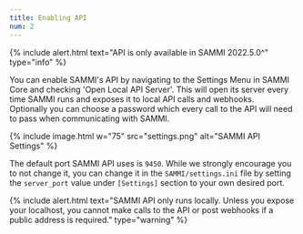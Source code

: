 ```yaml
---
title: Enabling API
num: 2
---
```


{% include alert.html text="API is only available in SAMMI 2022.5.0^" type="info" %} 

You can enable SAMMI's API by navigating to the Settings Menu in SAMMI Core and checking 'Open Local API Server'. This will open its server every time SAMMI runs and exposes it to local API calls and webhooks.\
Optionally you can choose a password which every call to the API will need to pass when communicating with SAMMI.

{% include image.html w="75" src="settings.png" alt="SAMMI API Settings" %}

The default port SAMMI API uses is `9450`. While we strongly encourage you to not change it, you can change it in the `SAMMI/settings.ini` file by setting the `server_port` value under `[Settings]` section to your own desired port. 

{% include alert.html text="SAMMI API only runs locally. Unless you expose your localhost, you cannot make calls to the API or post webhooks if a public address is required." type="warning" %} 
